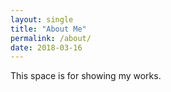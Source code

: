 ```yaml
---
layout: single
title: "About Me"
permalink: /about/
date: 2018-03-16
---
```


This space is for showing my works.
